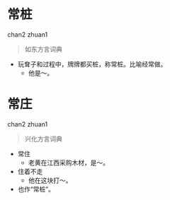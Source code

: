 # 常桩
chan2 zhuan1
> 如东方言词典
- 玩耷子和过程中，牌牌都买桩，称常桩。比喻经常做。
  - 他是～。

# 常庄
chan2 zhuan1
> 兴化方言词典
- 常住
  - 老黄在江西采购木材，是～。
- 住着不走
  - 他在这块打～。
- 也作“常桩”。
